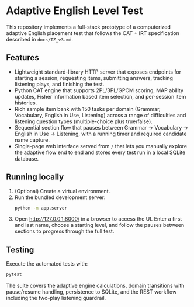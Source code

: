 # Adaptive English Level Test

This repository implements a full-stack prototype of a computerized adaptive English placement test that follows the CAT + IRT specification described in `docs/TZ_v3.md`.

## Features
- Lightweight standard-library HTTP server that exposes endpoints for starting a session, requesting items, submitting answers, tracking listening plays, and finishing the test.
- Python CAT engine that supports 2PL/3PL/GPCM scoring, MAP ability updates, Fisher information based item selection, and per-session item histories.
- Rich sample item bank with 150 tasks per domain (Grammar, Vocabulary, English in Use, Listening) across a range of difficulties and listening question types (multiple-choice plus true/false).
- Sequential section flow that pauses between Grammar → Vocabulary → English in Use → Listening, with a running timer and required candidate name capture.
- Single-page web interface served from `/` that lets you manually explore the adaptive flow end to end and stores every test run in a local SQLite database.

## Running locally
1. (Optional) Create a virtual environment.
2. Run the bundled development server:
   ```bash
   python -m app.server
   ```
3. Open http://127.0.0.1:8000/ in a browser to access the UI. Enter a first and last name, choose a starting level, and follow the pauses between sections to progress through the full test.

## Testing
Execute the automated tests with:
```bash
pytest
```

The suite covers the adaptive engine calculations, domain transitions with pause/resume handling, persistence to SQLite, and the REST workflow including the two-play listening guardrail.
